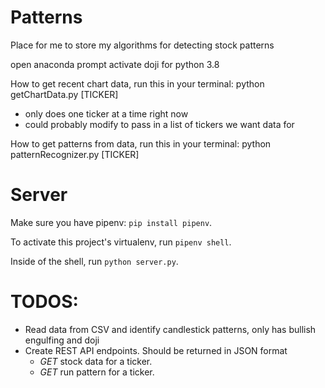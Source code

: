 # Patterns

Place for me to store my algorithms for detecting stock patterns

open anaconda prompt
activate doji for python 3.8

How to get recent chart data, run this in your terminal:
python getChartData.py [TICKER]

- only does one ticker at a time right now
- could probably modify to pass in a list of tickers we want data for

How to get patterns from data, run this in your terminal:
python patternRecognizer.py [TICKER]

# Server

Make sure you have pipenv: `pip install pipenv`.

To activate this project's virtualenv, run `pipenv shell`.

Inside of the shell, run `python server.py`.

# TODOS:

- Read data from CSV and identify candlestick patterns, only has bullish engulfing and doji
- Create REST API endpoints. Should be returned in JSON format
  - _GET_ stock data for a ticker.
  - _GET_ run pattern for a ticker.
